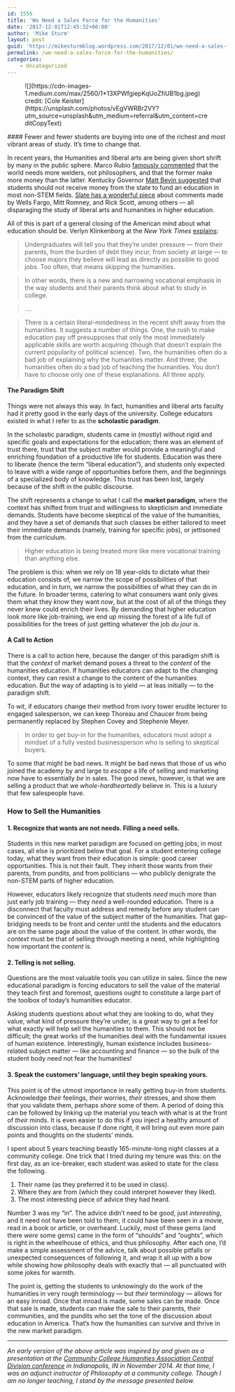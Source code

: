```yaml
---
id: 1556
title: 'We Need a Sales Force for the Humanities'
date: '2017-12-01T12:45:32+00:00'
author: 'Mike Sturm'
layout: post
guid: 'https://mikesturmblog.wordpress.com/2017/12/01/we-need-a-sales-force-for-the-humanities/'
permalink: /we-need-a-sales-force-for-the-humanities/
categories:
    - Uncategorized
---
```


<figure class="wp-caption">![](https://cdn-images-1.medium.com/max/2560/1*13XPWfgiepKqUoZfiUB1bg.jpeg)<figcaption class="wp-caption-text">credit: [Cole Keister](https://unsplash.com/photos/vEgVWRBr2VY?utm_source=unsplash&utm_medium=referral&utm_content=creditCopyText)</figcaption></figure>#### Fewer and fewer students are buying into one of the richest and most vibrant areas of study. It’s time to change that.

In recent years, the Humanities and liberal arts are being given short shrift by many in the public sphere. Marco Rubio [famously commented](http://www.cnn.com/2015/11/10/politics/republican-debate-marco-rubio-welders-philosophers/) that the world needs more welders, not philosophers, and that the former make more money than the latter. Kentucky Governor [Matt Bevin suggested](http://www.usnews.com/news/us/articles/2016-01-29/in-kentucky-a-push-for-engineers-over-french-lit-scholars) that students should not receive money from the state to fund an education in most non-STEM fields. [Slate has a wonderful piece](http://www.slate.com/articles/business/the_bills/2016/09/why_wells_fargo_and_thirsty_politicians_love_picking_on_the_liberal_arts.html) about comments made by Wells Fargo, Mitt Romney, and Rick Scott, among others — all disparaging the study of liberal arts and humanities in higher education.

All of this is part of a general closing of the American mind about what education should be. Verlyn Klinkenborg at the *New York Times* [explains](http://www.nytimes.com/2013/06/23/opinion/sunday/the-decline-and-fall-of-the-english-major.html?_r=0):

> Undergraduates will tell you that they’re under pressure — from their parents, from the burden of debt they incur, from society at large — to choose majors they believe will lead as directly as possible to good jobs. Too often, that means skipping the humanities.

> In other words, there is a new and narrowing vocational emphasis in the way students and their parents think about what to study in college.

> ….

> There is a certain literal-mindedness in the recent shift away from the humanities. It suggests a number of things. One, the rush to make education pay off presupposes that only the most immediately applicable skills are worth acquiring (though that doesn’t explain the current popularity of political science). Two, the humanities often do a bad job of explaining why the humanities matter. And three, the humanities often do a bad job of teaching the humanities. You don’t have to choose only one of these explanations. All three apply.

#### The Paradigm Shift

Things were not always this way. In fact, humanities and liberal arts faculty had it pretty good in the early days of the university. College educators existed in what I refer to as the **scholastic paradigm**.

In the scholastic paradigm, students came in (mostly) without rigid and specific goals and expectations for the education; there was an element of trust there, trust that the subject matter would provide a meaningful and enriching foundation of a productive life for students. Education was there to liberate (hence the term “liberal education”), and students only expected to leave with a wide range of opportunities before them, and the beginnings of a specialized body of knowledge. This trust has been lost, largely because of the shift in the public discourse.

The shift represents a change to what I call the **market paradigm**, where the context has shifted from trust and willingness to skepticism and immediate demands. Students have become skeptical of the value of the humanities, and they have a set of demands that such classes be either tailored to meet their immediate demands (namely, training for specific jobs), or jettisoned from the curriculum.

> Higher education is being treated more like mere vocational training than anything else.

The problem is this: when we rely on 18 year-olds to dictate what their education consists of, we narrow the scope of possibilities of that education, and in turn, we narrow the possibilities of what they can do in the future. In broader terms, catering to what consumers want only gives them what they *know* they want *now*, but at the cost of all of the things they never knew could enrich their lives. By demanding that higher education look more like job-training, we end up missing the forest of a life full of possibilities for the trees of just getting whatever the job *du jour* is.

#### A Call to Action

There is a call to action here, because the danger of this paradigm shift is that the *context* of market demand poses a threat to the *content* of the humanities education. If humanities educators can adapt to the changing context, they can resist a change to the content of the humanities education. But the way of adapting is to yield — at leas initially — to the paradigm shift.

To wit, if educators change their method from ivory tower erudite lecturer to engaged salesperson, we can keep Thoreau and Chaucer from being permanently replaced by Stephen Covey and Stephenie Meyer.

> In order to get buy-in for the humanities, educators must adopt a mindset of a fully vested businessperson who is selling to skeptical buyers.

To some that might be bad news. It might be bad news that those of us who joined the academy by and large to *escape* a life of selling and marketing now have to essentially *be* in sales. The good news, however, is that we are selling a product that we *whole-hardheartedly* believe in. This is a luxury that few salespeople have.

### How to Sell the Humanities

#### 1. Recognize that wants are not needs. Filling a need sells.

Students in this new market paradigm are focused on getting jobs; in most cases, all else is prioritized below that goal. For a student entering college today, what they want from their education is simple: good career opportunities. This is not their fault. They inherit those wants from their parents, from pundits, and from politicians — who publicly denigrate the non-STEM parts of higher education.

However, educators likely recognize that students *need* much more than just early job training — they *need* a well-rounded education. There is a disconnect that faculty must address and remedy before any student can be convinced of the value of the subject matter of the humanities. That gap-bridging needs to be front and center until the students and the educators are on the same page about the value of the content. In other words, the *context* must be that of selling through meeting a need, while highlighting how important the *content* is.

#### 2. Telling is not selling.

Questions are the most valuable tools you can utilize in sales. Since the new educational paradigm is forcing educators to sell the value of the material they teach first and foremost, questions ought to constitute a large part of the toolbox of today’s humanities educator.

Asking students questions about what they are looking to do, what they value, what kind of pressure they’re under, is a great way to get a feel for what exactly will help sell the humanities to them. This should not be difficult; the great works of the humanities deal with the fundamental issues of human existence. Interestingly, human existence includes business-related subject matter — like accounting and finance — so the bulk of the student body need not fear the humanities!

#### 3. Speak the customers’ language, until they begin speaking yours.

This point is of the utmost importance in really getting buy-in from students. Acknowledge *their* feelings, *their* worries, *their* stresses, and show them that you validate them, perhaps *share* some of them. A period of doing this can be followed by linking up the material you teach with what is at the front of *their* minds. It is even easier to do this if you inject a healthy amount of discussion into class, because if done right, it will bring out even more pain points and thoughts on the students’ minds.

I spent about 5 years teaching beastly 165-minute-long night classes at a community college. One trick that I tried during my tenure was this: on the first day, as an ice-breaker, each student was asked to state for the class the following.

1. Their name (as they preferred it to be used in class).
2. Where they are from (which they could interpret however they liked).
3. The most interesting piece of advice they had heard.

Number 3 was my “in”. The advice didn’t need to be good, just *interesting*, and it need not have been told to them, it could have been seen in a movie, read in a book or article, or overheard. Luckily, most of these gems (and there *were* some gems) came in the form of “shoulds” and “oughts”, which is right in the wheelhouse of ethics, and thus philosophy. After each one, I’d make a simple assessment of the advice, talk about possible pitfalls or unexpected consequences of following it, and wrap it all up with a bow while showing how philosophy deals with exactly that — all punctuated with some jokes for warmth.

The point is, getting the students to unknowingly do the work of the humanities in very rough terminology — but *their* terminology — allows for an easy inroad. Once that inroad is made, some sales can be made. Once that sale is made, students can make the sale to their parents, their communities, and the pundits who set the tone of the discussion about education in America. That’s how the humanities can survive and thrive in the new market paradigm.

---

*An early version of the above article was inspired by and given as a presentation at the* [*Community College Humanities Association Central Division conference*](http://www.ccha-assoc.org/central.html) *in Indianapolis, IN in November 2014. At that time, I was an adjunct instructor of Philosophy at a community college. Though I am no longer teaching, I stand by the message presented below.*